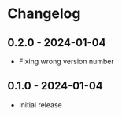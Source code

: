 # Changelog

## 0.2.0 - 2024-01-04
- Fixing wrong version number

## 0.1.0 - 2024-01-04
- Initial release